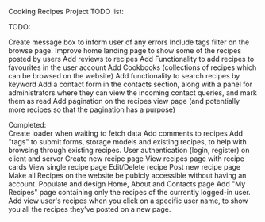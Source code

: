 Cooking Recipes Project TODO list: 

TODO:

  Create message box to inform user of any errors
  Include tags filter on the browse page. 
  Improve home landing page to show some of the recipes posted by users
  Add reviews to recipes
  Add Functionality to add recipes to favourites in the user account
  Add Cookbooks (collections of recipes which can be browsed on the website)
  Add functionality to search recipes by keyword
  Add a contact form in the contacts section, along with a panel for administrators where they can view the incoming contact queries, and mark them as read
  Add pagination on the recipes view page (and potentially more recipes so that the pagination has a purpose)



Completed:   
  Create loader when waiting to fetch data
  Add comments to recipes
  Add "tags" to submit forms, storage models and existing recipes, to help with browsing through existing recipes. 
  User authentication (login, register) on client and server
  Create new recipe page
  View recipes page with recipe cards
  View single recipe page
  Edit/Delete recipe
  Post new recipe page
  Make all Recipes on the website be pubicly accessible without having an account. 
  Populate and design Home, About and Contacts page
  Add "My Recipes" page containing only the recipes of the currently logged-in user. 
  Add view user's recipes when you click on a specific user name, to show you all the recipes they've posted on a new page. 